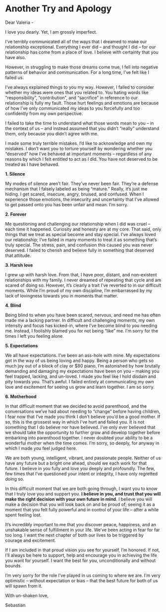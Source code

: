 # Another Try and Apology

Dear Valeria -

I love you dearly. Yet, I am grossly imperfect.

I’ve terribly communicated all of the ways that I dreamed to make our relationship exceptional. Everything I ever did – and thought I did – for our relationship has come from a place of love. I believe with certainty that you have also.

However, in struggling to make those dreams come true, I fell into negative patterns of behavior and communication. For a long time, I’ve felt like I failed us.

I’ve always explained things to you my way. However, I failed to consider whether my ideas were ones that you related to. You hating words like “responsibility”, “contribution”, and “sacrifice” in reference to our relationship is fully my fault. Those hurt feelings and emotions are because of how I’ve only communicated my ideas to you forcefully and too confidently from my own perspective.

I failed to take the time to understand what those words mean to you – in the context of us – and instead assumed that you didn’t “really” understand them, only because you didn’t agree with me.

I made some truly terrible mistakes. I’d like to acknowledge and own my mistakes. I don’t want you to torture yourself by wondering whether you “deserved” how I’ve behaved at important moments – regardless of any reasons by which I felt entitled to act as I did. You have not deserved to be treated as I have behaved.

**1. Silence**

My modes of silence aren’t fair. They’ve never been fair. They’re a defense mechanism that I falsely labeled as being “mature.” Really, it’s just me hiding. I get scared, insecure, angry, bruised, and confused. When I experience those emotions, the insecurity and uncertainty that I've allowed to get passed onto you has been unfair and mean. I’m sorry.

**2. Forever**

Me questioning and challenging our relationship when I did was cruel – each time it happened. Curiosity and honesty are at my core. That said, only things that we treat as special become and stay special. I’ve always loved our relationship; I’ve failed in many moments to treat it as something that’s truly special. The stress, pain, and confusion this caused you was never deserved. I failed to cherish and believe fully in something that deserved that attitude.

**3. Harsh love**

I grew up with harsh love. From that, I have poor, distant, and non-existent relationships with my family. I never dreamed of repeating that cycle and am scared of doing so. However, it’s clearly a trait I’ve reverted to in our difficult moments. While I’m proud of my own discipline, I’m embarrassed by my lack of lovingness towards you in moments that matter.

**4. Blind**

Being blind to when you have been scared, nervous, and need me has often made me a lacking partner. In difficult and challenging moments, my own intensity and focus has kicked-in, where I’ve become blind to you needing me. Instead, I foolishly blamed you for not being “like” me. I’m sorry for the times I left you feeling alone.

**5. Expectations**

We all have expectations. I’ve been an ass-hole with mine. My expectations got in the way of us being loving and happy. Being a person who gets so much joy out of a block of clay or $80 piano, I’m astonished by how brutally demanding and damaging my expectations have been on you – making you feel trapped, lacking, and un-loved. I made you feel like I hold disdain and pity towards you. That’s awful. I failed entirely at communicating my own love and excitement for seeing us grow and learn together. I am so sorry.

**6. Motherhood**

In that difficult moment that we decided to avoid parenthood, and the conversations we’ve had about needing to “change” before having children, I fear now that I’ve made you think I don’t believe you’d be a good mother. If so, this is the grossest way in which I’ve hurt and failed you. It is not something that I do believe nor have believed. I’ve only ever believed that we should take the opportunity to further grow and develop together before embarking into parenthood together. I never doubted your ability to be a wonderful mother when the time comes. I’m sorry, so deeply, for anyway in which I made you feel judged here.

We are both young, intelligent, vibrant, and passionate people. Neither of us have any future but a bright one ahead, should we each work for that future. I believe in you fully and love you deeply and profoundly. The few, few times that I’ve questioned your intent or integrity, I have only regretted doing so.

In this difficult moment that we are both going through, I want you to know that I truly love you and support you. **I believe in you, and trust that you will make the right decision with your own future in mind**. I believe you will make a decision that you will look back on and be proud of; seeing it as a moment that you felt fully powerful and in control of your life – after a while spent feeling lost.

It’s incredibly important to me that you discover peace, happiness, and an unshakable sense of fulfillment in your life. We’ve been acting in fear for far too long. I want the next chapter of both our lives to be triggered by courage and excitement.

If I am included in that proud vision you see for yourself, I’m honored. If not, I’ll always be here to support, help and encourage you in achieving the life you want for yourself. I want the best for you, unconditionally and without bounds.

I’m very sorry for the role I’ve played in us coming to where we are. I’m very optimistic – without expectation or bias – that the best future for both of us will spawn from it.

With un-shaken love,

Sebastian